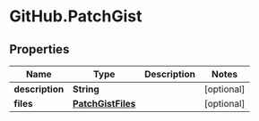 # GitHub.PatchGist

## Properties

Name | Type | Description | Notes
------------ | ------------- | ------------- | -------------
**description** | **String** |  | [optional] 
**files** | [**PatchGistFiles**](PatchGistFiles.md) |  | [optional] 


